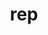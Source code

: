 ---
category: 3-letters
denotation: null
name: rep
reference_link: https://www.etymonline.com/word/rep
root_language: null
root_name: null
title: rep
type: free
word_sums:
- respelling: rep
  sum: 'Rep + '
---